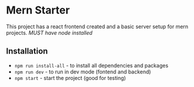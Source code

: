 # Mern Starter

This project has a react frontend created and a basic server setup for mern projects.
*MUST have node installed*

## Installation

- `npm run install-all` - to install all dependencies and packages
- `npm run dev` - to run in dev mode (fontend and backend)
- `npm start` - start the project (good for testing)

